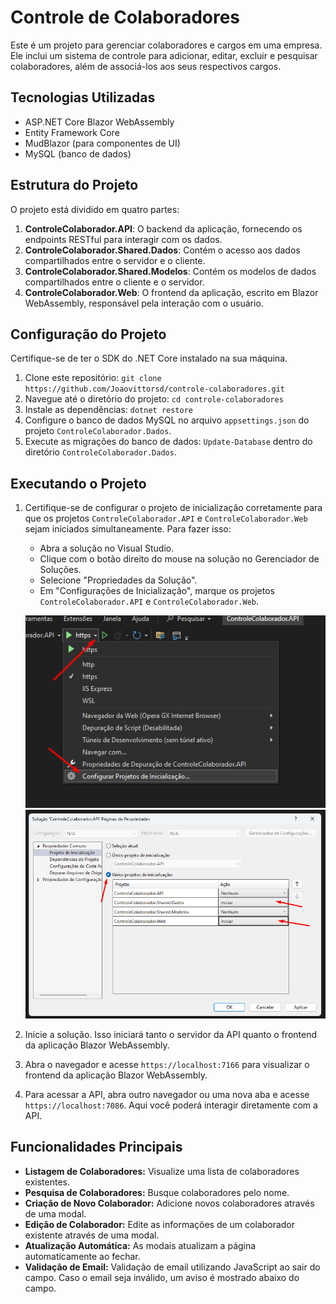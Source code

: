 # Controle de Colaboradores

Este é um projeto para gerenciar colaboradores e cargos em uma empresa. Ele inclui um sistema de controle para adicionar, editar, excluir e pesquisar colaboradores, além de associá-los aos seus respectivos cargos.

## Tecnologias Utilizadas

- ASP.NET Core Blazor WebAssembly
- Entity Framework Core
- MudBlazor (para componentes de UI)
- MySQL (banco de dados)

## Estrutura do Projeto

O projeto está dividido em quatro partes:

1. **ControleColaborador.API**: O backend da aplicação, fornecendo os endpoints RESTful para interagir com os dados.
2. **ControleColaborador.Shared.Dados**: Contém o acesso aos dados compartilhados entre o servidor e o cliente.
3. **ControleColaborador.Shared.Modelos**: Contém os modelos de dados compartilhados entre o cliente e o servidor.
4. **ControleColaborador.Web**: O frontend da aplicação, escrito em Blazor WebAssembly, responsável pela interação com o usuário.


## Configuração do Projeto

Certifique-se de ter o SDK do .NET Core instalado na sua máquina.

1. Clone este repositório: `git clone https://github.com/Joaovittorsd/controle-colaboradores.git`
2. Navegue até o diretório do projeto: `cd controle-colaboradores`
3. Instale as dependências: `dotnet restore`
4. Configure o banco de dados MySQL no arquivo `appsettings.json` do projeto `ControleColaborador.Dados`.
5. Execute as migrações do banco de dados: `Update-Database` dentro do diretório `ControleColaborador.Dados`.

## Executando o Projeto

1. Certifique-se de configurar o projeto de inicialização corretamente para que os projetos `ControleColaborador.API` e `ControleColaborador.Web` sejam iniciados simultaneamente. Para fazer isso:
   - Abra a solução no Visual Studio.
   - Clique com o botão direito do mouse na solução no Gerenciador de Soluções.
   - Selecione "Propriedades da Solução".
   - Em "Configurações de Inicialização", marque os projetos `ControleColaborador.API` e `ControleColaborador.Web`.

   ![alt text](image.png)
   ![alt text](image-1.png)

2. Inicie a solução. Isso iniciará tanto o servidor da API quanto o frontend da aplicação Blazor WebAssembly.

3. Abra o navegador e acesse `https://localhost:7166` para visualizar o frontend da aplicação Blazor WebAssembly.

4. Para acessar a API, abra outro navegador ou uma nova aba e acesse `https://localhost:7086`. Aqui você poderá interagir diretamente com a API.


## Funcionalidades Principais

- **Listagem de Colaboradores:** Visualize uma lista de colaboradores existentes.
- **Pesquisa de Colaboradores:** Busque colaboradores pelo nome.
- **Criação de Novo Colaborador:** Adicione novos colaboradores através de uma modal.
- **Edição de Colaborador:** Edite as informações de um colaborador existente através de uma modal.
- **Atualização Automática:** As modais atualizam a página automaticamente ao fechar.
- **Validação de Email:** Validação de email utilizando JavaScript ao sair do campo. Caso o email seja inválido, um aviso é mostrado abaixo do campo.
